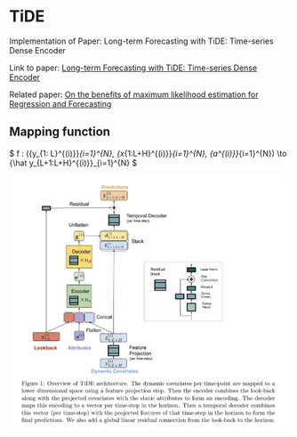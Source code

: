 
# TiDE
Implementation of Paper: Long-term Forecasting with TiDE: Time-series Dense Encoder  

Link to paper: [Long-term Forecasting with TiDE: Time-series Dense Encoder](https://arxiv.org/pdf/2304.08424.pdf)  

Related paper: [On the benefits of maximum likelihood estimation for Regression and Forecasting](https://openreview.net/pdf?id=zrW-LVXj2k1)

## Mapping function  

$ f : (\{y_{1: L}^{(i)}\}_{i=1}^{N}, \{x_{1:L+H}^{(i)}\}_{i=1}^{N}, \{a^{(i)}\}_{i=1}^{N}) \to \{\hat y_{L+1:L+H}^{(i)}\}_{i=1}^{N} $  

![Alt text](./figs/model.png "Model Structure")